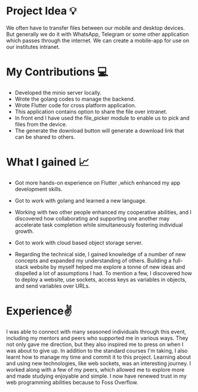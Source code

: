 # Project Idea 💡

We often have to transfer files between our mobile and desktop devices. But generally we do it with WhatsApp, Telegram or some other application which passes through the internet. We can create a mobile-app for use on our institutes intranet.



# My Contributions 💻

- Developed the minio server locally.
- Wrote the golang codes to manage the backend.
- Wrote Flutter code for cross platform application.
- This application contains option to share the file over intranet.
- In front end I have used the file_picker module to enable us to pick and files from the device.
- The generate the download button will generate a download link that can be shared to others.


# What I gained 📈


- Got more hands-on experience on Flutter ,which enhanced my app development skills.

- Got to work with golang and learned a new language.

- Working with two other people enhanced my cooperative abilities, and I discovered how collaborating and supporting one another may accelerate task   completion while simultaneously fostering individual growth.

- Got to work with cloud based object storage server.

- Regarding the technical side, I gained knowledge of a number of new concepts and expanded my understanding of others. Building a full-stack website by myself helped me explore a tonne of new ideas and dispelled a lot of assumptions I had. To mention a few, I discovered how to deploy a website, use sockets, access keys as variables in objects, and send variables over URLs.



# Experience✌️ 

I was able to connect with many seasoned individuals through this event, including my mentors and peers who supported me in various ways. They not only gave me direction, but they also inspired me to press on when I was about to give up. In addition to the standard courses I'm taking, I also learnt how to manage my time and commit it to this project. Learning about and using new technologies, like web sockets, was an interesting journey. I worked along with a few of my peers, which allowed me to explore more and made studying enjoyable and simple. I now have renewed trust in my web programming abilities because to Foss Overflow. 
